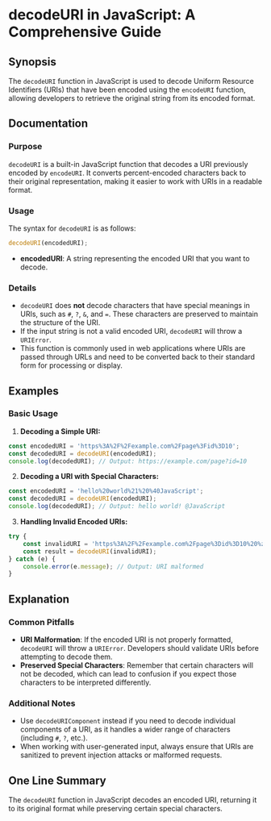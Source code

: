 <!--
Meta Description: # decodeURI in JavaScript: A Comprehensive Guide ## Synopsis The `decodeURI` function in JavaScript is used to decode Uniform Resource Identifiers (UR...
Meta Keywords: decodeuri, uri, javascript, encoded, characters
-->

# decodeURI in JavaScript: A Comprehensive Guide

## Synopsis
The `decodeURI` function in JavaScript is used to decode Uniform Resource Identifiers (URIs) that have been encoded using the `encodeURI` function, allowing developers to retrieve the original string from its encoded format.

## Documentation
### Purpose
`decodeURI` is a built-in JavaScript function that decodes a URI previously encoded by `encodeURI`. It converts percent-encoded characters back to their original representation, making it easier to work with URIs in a readable format.

### Usage
The syntax for `decodeURI` is as follows:

```javascript
decodeURI(encodedURI);
```

- **encodedURI**: A string representing the encoded URI that you want to decode.

### Details
- `decodeURI` does **not** decode characters that have special meanings in URIs, such as `#`, `?`, `&`, and `=`. These characters are preserved to maintain the structure of the URI.
- If the input string is not a valid encoded URI, `decodeURI` will throw a `URIError`.
- This function is commonly used in web applications where URIs are passed through URLs and need to be converted back to their standard form for processing or display.

## Examples
### Basic Usage
1. **Decoding a Simple URI:**

```javascript
const encodedURI = 'https%3A%2F%2Fexample.com%2Fpage%3Fid%3D10';
const decodedURI = decodeURI(encodedURI);
console.log(decodedURI); // Output: https://example.com/page?id=10
```

2. **Decoding a URI with Special Characters:**

```javascript
const encodedURI = 'hello%20world%21%20%40JavaScript';
const decodedURI = decodeURI(encodedURI);
console.log(decodedURI); // Output: hello world! @JavaScript
```

3. **Handling Invalid Encoded URIs:**

```javascript
try {
    const invalidURI = 'https%3A%2F%2Fexample.com%2Fpage%3Did%3D10%20%zz';
    const result = decodeURI(invalidURI);
} catch (e) {
    console.error(e.message); // Output: URI malformed
}
```

## Explanation
### Common Pitfalls
- **URI Malformation**: If the encoded URI is not properly formatted, `decodeURI` will throw a `URIError`. Developers should validate URIs before attempting to decode them.
- **Preserved Special Characters**: Remember that certain characters will not be decoded, which can lead to confusion if you expect those characters to be interpreted differently.

### Additional Notes
- Use `decodeURIComponent` instead if you need to decode individual components of a URI, as it handles a wider range of characters (including `#`, `?`, etc.).
- When working with user-generated input, always ensure that URIs are sanitized to prevent injection attacks or malformed requests.

## One Line Summary
The `decodeURI` function in JavaScript decodes an encoded URI, returning it to its original format while preserving certain special characters.
